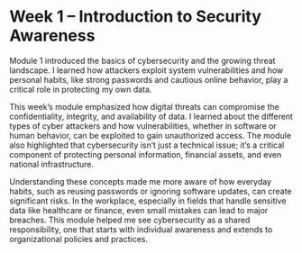 # Week 1 – Introduction to Security Awareness
 
 
 Module 1 introduced the basics of cybersecurity and the growing threat landscape. I learned how attackers exploit system vulnerabilities and how personal habits, like strong passwords and cautious online behavior, play a critical role in protecting my own data.
 

  This week’s module emphasized how digital threats can compromise the confidentiality, integrity, and availability of data. I learned about the different types of cyber attackers and how vulnerabilities, whether in software or human behavior, can be exploited to gain unauthorized access. The module also highlighted that cybersecurity isn’t just a technical issue; it’s a critical component of protecting personal information, financial assets, and even national infrastructure.
  
  Understanding these concepts made me more aware of how everyday habits, such as reusing passwords or ignoring software updates, can create significant risks. In the workplace, especially in fields that handle sensitive data like healthcare or finance, even small mistakes can lead to major breaches. This module helped me see cybersecurity as a shared responsibility, one that starts with individual awareness and extends to organizational policies and practices.
 
 

